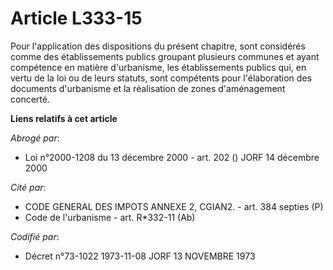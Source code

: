 # Article L333-15

Pour l'application des dispositions du présent chapitre, sont considérés comme des établissements publics groupant plusieurs
communes et ayant compétence en matière d'urbanisme, les établissements publics qui, en vertu de la loi ou de leurs statuts,
sont compétents pour l'élaboration des documents d'urbanisme et la réalisation de zones d'aménagement concerté.

**Liens relatifs à cet article**

_Abrogé par_:

  - Loi n°2000-1208 du 13 décembre 2000 - art. 202 () JORF 14 décembre 2000

_Cité par_:

  - CODE GENERAL DES IMPOTS ANNEXE 2, CGIAN2. - art. 384 septies (P)
  - Code de l'urbanisme - art. R*332-11 (Ab)

_Codifié par_:

  - Décret n°73-1022 1973-11-08 JORF 13 NOVEMBRE 1973
